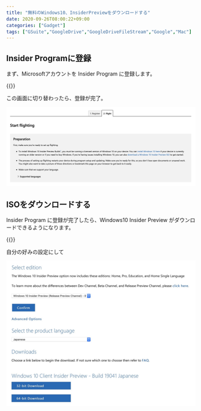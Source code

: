 ```yaml
---
title: "無料のWindows10、InsiderPreviewをダウンロードする"
date: 2020-09-26T08:00:22+09:00
categories: ["Gadget"]
tags: ["GSuite","GoogleDrive","GoogleDriveFileStream","Google","Mac"]
---
```



## Insider Programに登録

まず、Microsoftアカウントを Insider Program に登録します。

{{<blogcard url="https://insider.windows.com/en-us/register">}}

この画面に切り替わったら、登録が完了。

![get-win10insider-1](../../../images/get-win10insider-1.jpg)

## ISOをダウンロードする

Insider Program に登録が完了したら、Windows10 Insider Preview がダウンロードできるようになります。

{{<blogcard url="https://www.microsoft.com/en-us/software-download/windowsinsiderpreviewadvanced#SoftwareDownload_EditionSelection">}}

自分の好みの設定にして

![](../../../images/get-win10insider-2.jpg)

